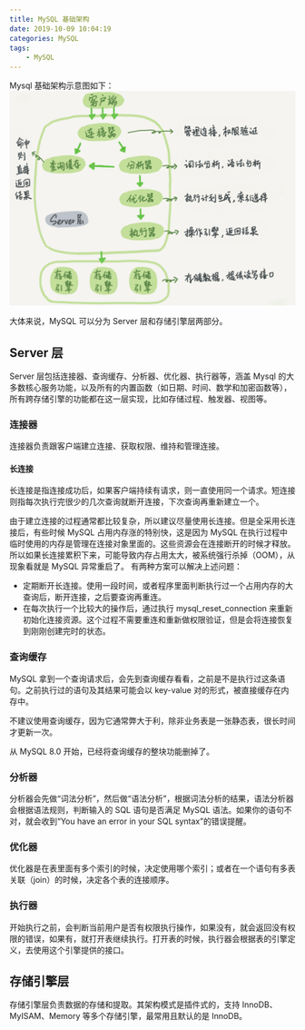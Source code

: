```yaml
---
title: MySQL 基础架构
date: 2019-10-09 10:04:19
categories: MySQL
tags:
    - MySQL
---
```

Mysql 基础架构示意图如下：
![MySQL基础架构示意图](/images/mysql/MySQL基础架构示意图.png)

大体来说，MySQL 可以分为 Server 层和存储引擎层两部分。

## Server 层
Server 层包括连接器、查询缓存、分析器、优化器、执行器等，涵盖 Mysql 的大多数核心服务功能，以及所有的内置函数（如日期、时间、数学和加密函数等），所有跨存储引擎的功能都在这一层实现，比如存储过程、触发器、视图等。

### 连接器
连接器负责跟客户端建立连接、获取权限、维持和管理连接。

#### 长连接
长连接是指连接成功后，如果客户端持续有请求，则一直使用同一个请求。短连接则指每次执行完很少的几次查询就断开连接，下次查询再重新建立一个。

由于建立连接的过程通常都比较复杂，所以建议尽量使用长连接。但是全采用长连接后，有些时候 MySQL 占用内存涨的特别快，这是因为 MySQL 在执行过程中临时使用的内存是管理在连接对象里面的。这些资源会在连接断开的时候才释放。所以如果长连接累积下来，可能导致内存占用太大，被系统强行杀掉（OOM），从现象看就是 MySQL 异常重启了。
有两种方案可以解决上述问题：
* 定期断开长连接。使用一段时间，或者程序里面判断执行过一个占用内存的大查询后，断开连接，之后要查询再重连。
* 在每次执行一个比较大的操作后，通过执行 mysql_reset_connection 来重新初始化连接资源。这个过程不需要重连和重新做权限验证，但是会将连接恢复到刚刚创建完时的状态。

### 查询缓存
MySQL 拿到一个查询请求后，会先到查询缓存看看，之前是不是执行过这条语句。之前执行过的语句及其结果可能会以 key-value 对的形式，被直接缓存在内存中。

不建议使用查询缓存，因为它通常弊大于利，除非业务表是一张静态表，很长时间才更新一次。

从 MySQL 8.0 开始，已经将查询缓存的整块功能删掉了。

### 分析器
分析器会先做“词法分析”，然后做“语法分析”，根据词法分析的结果，语法分析器会根据语法规则，判断输入的 SQL 语句是否满足 MySQL 语法。如果你的语句不对，就会收到“You have an error in your SQL syntax”的错误提醒。

### 优化器
优化器是在表里面有多个索引的时候，决定使用哪个索引；或者在一个语句有多表关联（join）的时候，决定各个表的连接顺序。

### 执行器
开始执行之前，会判断当前用户是否有权限执行操作，如果没有，就会返回没有权限的错误，如果有，就打开表继续执行。打开表的时候，执行器会根据表的引擎定义，去使用这个引擎提供的接口。

## 存储引擎层
存储引擎层负责数据的存储和提取。其架构模式是插件式的，支持 InnoDB、MyISAM、Memory 等多个存储引擎，最常用且默认的是 InnoDB。